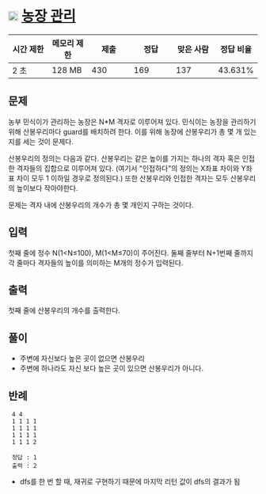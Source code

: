 # <img src="https://d2gd6pc034wcta.cloudfront.net/tier/10.svg" class="solvedac-tier" width = 20>  [농장 관리](https://www.acmicpc.net/problem/1245)

<table class="table" id="problem-info">
				<thead>
				<tr>
									<th style="width:16%;">시간 제한</th>
					<th style="width:16%;">메모리 제한</th>
					<th style="width:17%;">제출</th>
					<th style="width:17%;">정답</th>
					<th style="width:17%;">맞은 사람</th>
					<th style="width:17%;">정답 비율</th>
								</tr>
				</thead>
				<tbody>
				<tr>
				<td>2 초 </td>
				<td>128 MB</td>
									<td>430</td>
					<td>169</td>
					<td>137</td>
					<td>43.631%</td>
								</tr>
				</tbody>
</table>

## 문제
농부 민식이가 관리하는 농장은 N*M 격자로 이루어져 있다. 민식이는 농장을 관리하기 위해 산봉우리마다 guard를 배치하려 한다. 이를 위해 농장에 산봉우리가 총 몇 개 있는지를 세는 것이 문제다.

산봉우리의 정의는 다음과 같다. 산봉우리는 같은 높이를 가지는 하나의 격자 혹은 인접한 격자들의 집합으로 이루어져 있다. (여기서 "인접하다"의 정의는 X좌표 차이와 Y좌표 차이 모두 1 이하일 경우로 정의된다.) 또한 산봉우리와 인접한 격자는 모두 산봉우리의 높이보다 작아야한다.

문제는 격자 내에 산봉우리의 개수가 총 몇 개인지 구하는 것이다.

## 입력
첫째 줄에 정수 N(1<N≤100), M(1<M≤70)이 주어진다. 둘째 줄부터 N+1번째 줄까지 각 줄마다 격자들의 높이를 의미하는 M개의 정수가 입력된다.


## 출력
첫째 줄에 산봉우리의 개수를 출력한다.

## 풀이
 - 주변에 자신보다 높은 곳이 없으면 산봉우리
 - 주변에 하나라도 자신 보다 높은 곳이 있으면 산봉우리가 아니다.

## 반례
 ```
  4 4
  1 1 1 1
  1 1 1 1
  1 1 1 1
  1 1 1 2 
  
  정답 : 1
  출력 : 2
 ```
 - dfs를 한 번 할 때, 재귀로 구현하기 때문에 마지막 리턴 값이 dfs의 결과가 됨
 

